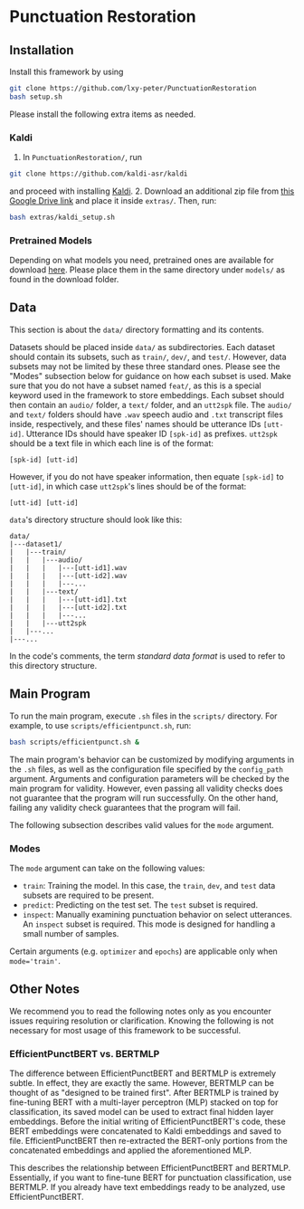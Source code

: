 # Punctuation Restoration


## Installation

Install this framework by using
```bash
git clone https://github.com/lxy-peter/PunctuationRestoration
bash setup.sh
```
Please install the following extra items as needed.

### Kaldi
1. In `PunctuationRestoration/`, run
```bash
git clone https://github.com/kaldi-asr/kaldi
```
and proceed with installing [Kaldi](https://github.com/kaldi-asr/kaldi).
2. Download an additional zip file from [this Google Drive link](https://drive.google.com/file/d/1yfxuqtXrFMi1GhDl9dDxhHbVQE6-tXlf/view?usp=sharing) and place it inside `extras/`. Then, run:
```bash
bash extras/kaldi_setup.sh
```

### Pretrained Models
Depending on what models you need, pretrained ones are available for download [here](https://drive.google.com/drive/folders/1YospBmQgXOWE3C5PexAm_3UeJnU1HMXD?usp=sharing). Please place them in the same directory under `models/` as found in the download folder.


## Data

This section is about the `data/` directory formatting and its contents.

Datasets should be placed inside `data/` as subdirectories. Each dataset should contain its subsets, such as `train/`, `dev/`, and `test/`. However, data subsets may not be limited by these three standard ones. Please see the "Modes" subsection below for guidance on how each subset is used. Make sure that you do not have a subset named `feat/`, as this is a special keyword used in the framework to store embeddings. Each subset should then contain an `audio/` folder, a `text/` folder, and an `utt2spk` file. The `audio/` and `text/` folders should have `.wav` speech audio and `.txt` transcript files inside, respectively, and these files' names should be utterance IDs `[utt-id]`. Utterance IDs should have speaker ID `[spk-id]` as prefixes. `utt2spk` should be a text file in which each line is of the format:
```
[spk-id] [utt-id]
```
However, if you do not have speaker information, then equate `[spk-id]` to `[utt-id]`, in which case `utt2spk`'s lines should be of the format:
```
[utt-id] [utt-id]
```
`data`'s directory structure should look like this:
```
data/
|---dataset1/
|   |---train/
|   |   |---audio/
|   |   |   |---[utt-id1].wav
|   |   |   |---[utt-id2].wav
|   |   |   |---...
|   |   |---text/
|   |   |   |---[utt-id1].txt
|   |   |   |---[utt-id2].txt
|   |   |   |---...
|   |   |---utt2spk
|   |---...
|---...
```
In the code's comments, the term *standard data format* is used to refer to this directory structure.


## Main Program

To run the main program, execute `.sh` files in the `scripts/` directory. For example, to use `scripts/efficientpunct.sh`, run:
```bash
bash scripts/efficientpunct.sh &
```

The main program's behavior can be customized by modifying arguments in the `.sh` files, as well as the configuration file specified by the `config_path` argument. Arguments and configuration parameters will be checked by the main program for validity. However, even passing all validity checks does not guarantee that the program will run successfully. On the other hand, failing any validity check guarantees that the program will fail.

The following subsection describes valid values for the `mode` argument.

### Modes

The `mode` argument can take on the following values:
- `train`: Training the model. In this case, the `train`, `dev`, and `test` data subsets are required to be present.
- `predict`: Predicting on the test set. The `test` subset is required.
- `inspect`: Manually examining punctuation behavior on select utterances. An `inspect` subset is required. This mode is designed for handling a small number of samples.

Certain arguments (e.g. `optimizer` and `epochs`) are applicable only when `mode='train'`.

## Other Notes

We recommend you to read the following notes only as you encounter issues requiring resolution or clarification. Knowing the following is not necessary for most usage of this framework to be successful.

### EfficientPunctBERT vs. BERTMLP

The difference between EfficientPunctBERT and BERTMLP is extremely subtle. In effect, they are exactly the same. However, BERTMLP can be thought of as "designed to be trained first". After BERTMLP is trained by fine-tuning BERT with a multi-layer perceptron (MLP) stacked on top for classification, its saved model can be used to extract final hidden layer embeddings. Before the initial writing of EfficientPunctBERT's code, these BERT embeddings were concatenated to Kaldi embeddings and saved to file. EfficientPunctBERT then re-extracted the BERT-only portions from the concatenated embeddings and applied the aforementioned MLP.

This describes the relationship between EfficientPunctBERT and BERTMLP. Essentially, if you want to fine-tune BERT for punctuation classification, use BERTMLP. If you already have text embeddings ready to be analyzed, use EfficientPunctBERT.
